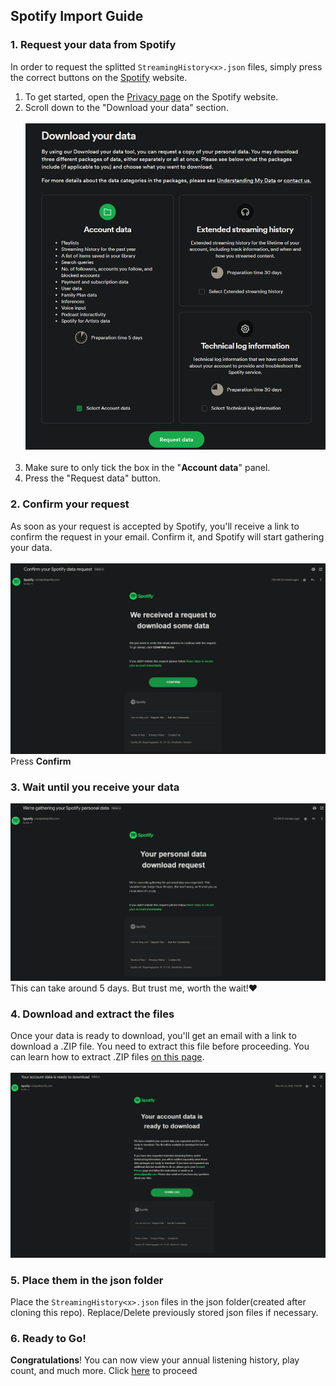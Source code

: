 ## Spotify Import Guide
 ### **1. Request your data from Spotify**<br>
 In order to request the splitted ```StreamingHistory<x>.json``` files, simply press the correct buttons on the [Spotify](https://open.spotify.com/) website.
   1.  To get started, open the [Privacy page](https://www.spotify.com/account/privacy/) on the Spotify website.
   2.  Scroll down to the "Download your data" section.<br><br>
   ![preview](./images/preview.png)<br><br>
   3.  Make sure to only tick the box in the "**Account data**" panel. 
   4.  Press the "Request data" button.
### **2. Confirm your request**<br>
As soon as your request is accepted by Spotify, you'll receive a link to confirm the request in your email. Confirm it, and Spotify will start gathering your data.<br><br>
![preview](./images/email-preview.png)<br>
Press **Confirm**
### **3. Wait until you receive your data**<br>
![preview](./images/email2-preview.png)<br>
This can take around 5 days. But trust me, worth the wait!♥<br>
### **4. Download and extract the files**<br>
Once your data is ready to download, you'll get an email with a link to download a .ZIP file. You need to extract this file before proceeding. You can learn how to extract .ZIP files [on this page](https://www.youtube.com/watch?v=XAFwU2BQwHE).<br><br>
![preview](./images/email3-preview.png)<br>

### **5. Place them in the json folder**
Place the ```StreamingHistory<x>.json``` files in the json folder(created after cloning this repo). Replace/Delete previously stored json files if necessary.

### **6. Ready to Go!** <br>
**Congratulations**! You can now view your annual listening history, play count, and much more. Click [here](./main.ipynb) to proceed